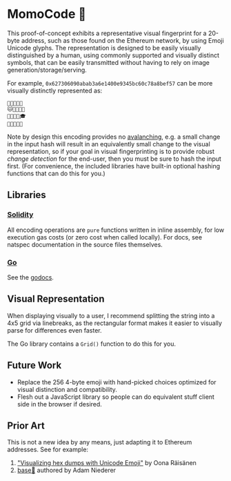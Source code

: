 # MomoCode 🍑

This proof-of-concept exhibits a representative visual fingerprint for a 20-byte
address, such as those found on the Ethereum network, by using Emoji Unicode
glyphs. The representation is designed to be easily visually distinguished by a
human, using commonly supported and visually distinct symbols, that can be
easily transmitted without having to rely on image generation/storage/serving.

For example, `0x627306090abab3a6e1400e9345bc60c78a8bef57` can be more visually
distinctly represented as:

    🎡🎲🌟🌱🌲
    🐱🐪🐝👚🍬
    🌷🐊🍱🐳🎓
    🐾🐁🐂👨🎈

Note by design this encoding provides no [avalanching][1], e.g. a small change
in the input hash will result in an equivalently small change to the visual
representation, so if your goal in visual fingerprinting is to provide robust
_change detection_ for the end-user, then you must be sure to hash the input
first. (For convenience, the included libraries have built-in optional hashing
functions that can do this for you.)

[1]: https://en.wikipedia.org/wiki/Avalanche_effect


## Libraries

### [Solidity](solidity/)

All encoding operations are `pure` functions written in inline assembly, for low
execution gas costs (or zero cost when called locally). For docs, see natspec
documentation in the source files themselves.

### [Go](go/)

See the [godocs](https://godoc.org/github.com/mroth/momocode/go).


## Visual Representation

When displaying visually to a user, I recommend splitting the string into a 4x5
grid via linebreaks, as the rectangular format makes it easier to visually parse
for differences even faster.

The Go library contains a `Grid()` function to do this for you.


## Future Work

- Replace the 256 4-byte emoji with hand-picked choices optimized for visual
  distinction and compatibility.
- Flesh out a JavaScript library so people can do equivalent stuff client side
  in the browser if desired.


## Prior Art

This is not a new idea by any means, just adapting it to Ethereum addresses. See
for example:

 1. ["Visualizing hex dumps with Unicode Emoji"](http://www.windytan.com/2014/10/visualizing-hex-bytes-with-unicode-emoji.html) by Oona Räisänen
 2. [base💯](https://github.com/AdamNiederer/base100) authored by Adam Niederer
